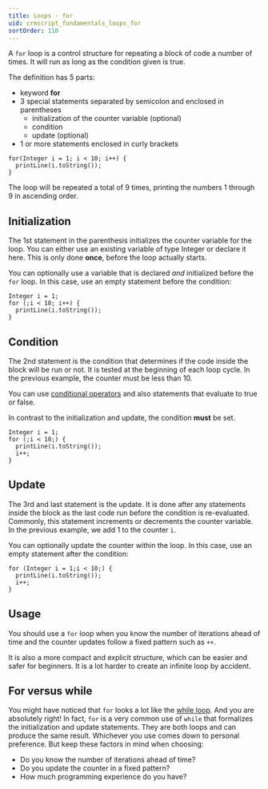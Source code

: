 ```yaml
---
title: Loops - for
uid: crmscript_fundamentals_loops_for
sortOrder: 110
---
```


A `for` loop is a control structure for repeating a block of code a number of times. It will run as long as the condition given is true.

The definition has 5 parts:

* keyword **for**
* 3 special statements separated by semicolon and enclosed in parentheses
  * initialization of the counter variable (optional)
  * condition
  * update (optional)
* 1 or more statements enclosed in curly brackets

```crmscript!
for(Integer i = 1; i < 10; i++) {
  printLine(i.toString());
}
```

The loop will be repeated a total of 9 times, printing the numbers 1 through 9 in ascending order.

## Initialization

The 1st statement in the parenthesis initializes the counter variable for the loop. You can either use an existing variable of type Integer or declare it here. This is only done **once**, before the loop actually starts.

You can optionally use a variable that is declared *and* initialized before the `for` loop. In this case, use an empty statement before the condition:

```crmscript
Integer i = 1;
for (;i < 10; i++) {
  printLine(i.toString());
}
```

## Condition

The 2nd statement is the condition that determines if the code inside the block will be run or not. It is tested at the beginning of each loop cycle. In the previous example, the counter must be less than 10.

You can use [conditional operators](xref:crmscript_fundamentals_operators) and also statements that evaluate to true or false.

In contrast to the initialization and update, the condition **must** be set.

```crmscript
Integer i = 1;
for (;i < 10;) {
  printLine(i.toString());
  i++;
}
```

## Update

The 3rd and last statement is the update. It is done after any statements inside the block as the last code run before the condition is re-evaluated. Commonly, this statement increments or decrements the counter variable. In the previous example, we add 1 to the counter `i`.

You can optionally update the counter within the loop. In this case, use an empty statement after the condition:

```crmscript
for (Integer i = 1;i < 10;) {
  printLine(i.toString());
  i++;
}
```

## Usage

You should use a `for` loop when you know the number of iterations ahead of time and the counter updates follow a fixed pattern such as `++`.

It is also a more compact and explicit structure, which can be easier and safer for beginners. It is a lot harder to create an infinite loop by accident.

## For versus while

You might have noticed that `for` looks a lot like the [while loop](xref:crmscript_fundamentals_loops_while). And you are absolutely right! In fact, `for` is a very common use of `while` that formalizes the initialization and update statements. They are both loops and can produce the same result. Whichever you use comes down to personal preference. But keep these factors in mind when choosing:

* Do you know the number of iterations ahead of time?
* Do you update the counter in a fixed pattern?
* How much programming experience do you have?
